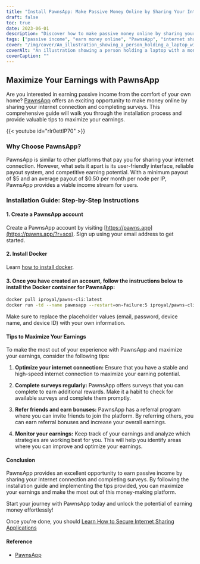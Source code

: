 ```yaml
---
title: "Install PawnsApp: Make Passive Money Online by Sharing Your Internet"
draft: false
toc: true
date: 2023-06-01
description: "Discover how to make passive money online by sharing your internet connection and completing surveys through PawnsApp."
tags: ["passive income", "earn money online", "PawnsApp", "internet sharing", "survey completion", "minimum payout", "average payout", "online earning", "side hustle", "work from home", "earn rewards", "monetize internet", "digital sharing", "income generation", "financial independence", "earn extra income", "online surveys", "technology-based income", "monetization strategy", "digital economy", "peer-to-peer network", "income stream", "home internet", "money-making opportunity", "internet usage", "survey rewards", "online money-making", "easy money", "digital rewards", "internet monetization", "passive earnings"]
cover: "/img/cover/An_illustration_showing_a_person_holding_a_laptop_with_a_money.png"
coverAlt: "An illustration showing a person holding a laptop with a money symbol on the screen, representing earning passive income through internet sharing and survey completion with PawnsApp."
coverCaption: ""
---
```

## Maximize Your Earnings with PawnsApp

Are you interested in earning passive income from the comfort of your own home? [PawnsApp](https://pawns.app/?r=sos) offers an exciting opportunity to make money online by sharing your internet connection and completing surveys. This comprehensive guide will walk you through the installation process and provide valuable tips to maximize your earnings.

{{< youtube id="rIr0ettIP70" >}}

### Why Choose PawnsApp?

PawnsApp is similar to other platforms that pay you for sharing your internet connection. However, what sets it apart is its user-friendly interface, reliable payout system, and competitive earning potential. With a minimum payout of $5 and an average payout of $0.50 per month per node per IP, PawnsApp provides a viable income stream for users.

### Installation Guide: Step-by-Step Instructions

#### 1. Create a PawnsApp account

Create a PawnsApp account by visiting [https://pawns.app](https://pawns.app/?r=sos). Sign up using your email address to get started.

#### 2. Install Docker

Learn [how to install docker](https://simeononsecurity.com/other/creating-profitable-low-powered-crypto-miners/#installing-docker).

#### 3. Once you have created an account, follow the instructions below to install the Docker container for PawnsApp:

```bash
docker pull iproyal/pawns-cli:latest
docker run -td --name pawnsapp --restart=on-failure:5 iproyal/pawns-cli:latest -email=email@example.com -password=change_me -device-name=raspberrypi -device-id=raspberrypi1 -accept-tos
```
Make sure to replace the placeholder values (email, password, device name, and device ID) with your own information.

#### Tips to Maximize Your Earnings

To make the most out of your experience with PawnsApp and maximize your earnings, consider the following tips:

1. **Optimize your internet connection:** Ensure that you have a stable and high-speed internet connection to maximize your earning potential.

2. **Complete surveys regularly:** PawnsApp offers surveys that you can complete to earn additional rewards. Make it a habit to check for available surveys and complete them promptly.

3. **Refer friends and earn bonuses:** PawnsApp has a referral program where you can invite friends to join the platform. By referring others, you can earn referral bonuses and increase your overall earnings.

4. **Monitor your earnings:** Keep track of your earnings and analyze which strategies are working best for you. This will help you identify areas where you can improve and optimize your earnings.

#### Conclusion

PawnsApp provides an excellent opportunity to earn passive income by sharing your internet connection and completing surveys. By following the installation guide and implementing the tips provided, you can maximize your earnings and make the most out of this money-making platform.

Start your journey with PawnsApp today and unlock the potential of earning money effortlessly!

Once you're done, you should [Learn How to Secure Internet Sharing Applications](https://simeononsecurity.com/other/how-to-secure-internet-sharing-applications/)

#### Reference
- [PawnsApp](https://pawns.app/?r=sos)
